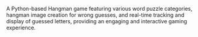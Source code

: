 A Python-based Hangman game featuring various word puzzle categories, hangman image creation for
wrong guesses, and real-time tracking and display of guessed letters, providing an engaging and interactive gaming
experience.
